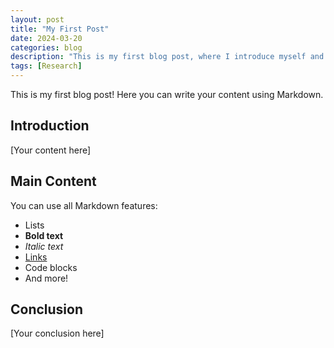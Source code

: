 ```yaml
---
layout: post
title: "My First Post"
date: 2024-03-20
categories: blog
description: "This is my first blog post, where I introduce myself and share my first thoughts."
tags: [Research]
---
```


This is my first blog post! Here you can write your content using Markdown.

## Introduction

[Your content here]

## Main Content

You can use all Markdown features:
- Lists
- **Bold text**
- *Italic text*
- [Links](https://example.com)
- Code blocks
- And more!

## Conclusion

[Your conclusion here] 